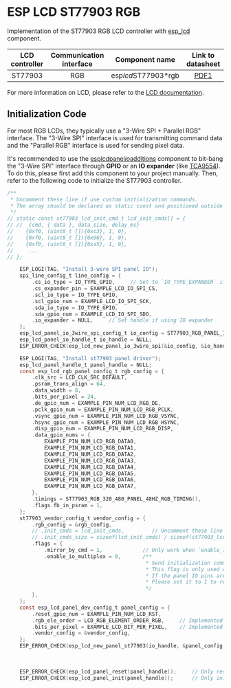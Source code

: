 # ESP LCD ST77903 RGB

Implementation of the ST77903 RGB LCD controller with [esp_lcd](https://docs.espressif.com/projects/esp-idf/en/latest/esp32s3/api-reference/peripherals/lcd.html) component.

| LCD controller | Communication interface | Component name |                                                                            Link to datasheet                                                                             |
| :------------: | :---------------------: | :------------: | :----------------------------------------------------------------------------------------------------------------------------------------------------------------------: |
|     ST77903     |        RGB         | esp*lcd*ST77903*rgb | [PDF1](https://dl.espressif.com/AE/esp-iot-solution/ST77903*SPEC_P0.5.pdf)|

For more information on LCD, please refer to the [LCD documentation](https://docs.espressif.com/projects/esp-iot-solution/en/latest/display/lcd/index.html).

## Initialization Code

For most RGB LCDs, they typically use a "3-Wire SPI + Parallel RGB" interface. The "3-Wire SPI" interface is used for transmitting command data and the "Parallel RGB" interface is used for sending pixel data.

It's recommended to use the [esp*lcd*panel*io*additions](https://components.espressif.com/components/espressif/esp*lcd*panel*io*additions) component to bit-bang the "3-Wire SPI" interface through **GPIO** or an **IO expander** (like [TCA9554](https://components.espressif.com/components/espressif/esp*io*expander_tca9554)). To do this, please first add this component to your project manually. Then, refer to the following code to initialize the ST77903 controller.

```c
/**
 * Uncomment these line if use custom initialization commands.
 * The array should be declared as static const and positioned outside the function.
 */
// static const st77903_lcd_init_cmd_t lcd_init_cmds[] = {
// //  {cmd, { data }, data_size, delay_ms}
//    {0xf0, (uint8_t []){0xc3}, 1, 0},
//    {0xf0, (uint8_t []){0x96}, 1, 0},
//    {0xf0, (uint8_t []){0xa5}, 1, 0},
//     ...
// };

    ESP_LOGI(TAG, "Install 3-wire SPI panel IO");
    spi_line_config_t line_config = {
        .cs_io_type = IO_TYPE_GPIO,     // Set to `IO_TYPE_EXPANDER` if using GPIO, same to below
        .cs_expander_pin = EXAMPLE_LCD_IO_SPI_CS,
        .scl_io_type = IO_TYPE_GPIO,
        .scl_gpio_num = EXAMPLE_LCD_IO_SPI_SCK,
        .sda_io_type = IO_TYPE_GPIO,
        .sda_gpio_num = EXAMPLE_LCD_IO_SPI_SDO,
        .io_expander = NULL,     // Set handle if using IO expander
    };
    esp_lcd_panel_io_3wire_spi_config_t io_config = ST77903_RGB_PANEL_IO_3WIRE_SPI_CONFIG(line_config, 0);
    esp_lcd_panel_io_handle_t io_handle = NULL;
    ESP_ERROR_CHECK(esp_lcd_new_panel_io_3wire_spi(&io_config, &io_handle));

    ESP_LOGI(TAG, "Install st77903 panel driver");
    esp_lcd_panel_handle_t panel_handle = NULL;
    const esp_lcd_rgb_panel_config_t rgb_config = {
        .clk_src = LCD_CLK_SRC_DEFAULT,
        .psram_trans_align = 64,
        .data_width = 8,
        .bits_per_pixel = 24,
        .de_gpio_num = EXAMPLE_PIN_NUM_LCD_RGB_DE,
        .pclk_gpio_num = EXAMPLE_PIN_NUM_LCD_RGB_PCLK,
        .vsync_gpio_num = EXAMPLE_PIN_NUM_LCD_RGB_VSYNC,
        .hsync_gpio_num = EXAMPLE_PIN_NUM_LCD_RGB_HSYNC,
        .disp_gpio_num = EXAMPLE_PIN_NUM_LCD_RGB_DISP,
        .data_gpio_nums = {
            EXAMPLE_PIN_NUM_LCD_RGB_DATA0,
            EXAMPLE_PIN_NUM_LCD_RGB_DATA1,
            EXAMPLE_PIN_NUM_LCD_RGB_DATA2,
            EXAMPLE_PIN_NUM_LCD_RGB_DATA3,
            EXAMPLE_PIN_NUM_LCD_RGB_DATA4,
            EXAMPLE_PIN_NUM_LCD_RGB_DATA5,
            EXAMPLE_PIN_NUM_LCD_RGB_DATA6,
            EXAMPLE_PIN_NUM_LCD_RGB_DATA7,
        },
        .timings = ST77903_RGB_320_480_PANEL_48HZ_RGB_TIMING(),
        .flags.fb_in_psram = 1,
    };
    st77903_vendor_config_t vendor_config = {
        .rgb_config = &rgb_config,
        // .init_cmds = lcd_init_cmds,         // Uncomment these line if use custom initialization commands
        // .init_cmds_size = sizeof(lcd_init_cmds) / sizeof(st77903_lcd_init_cmd_t),
        .flags = {
            .mirror_by_cmd = 1,             // Only work when `enable_io_multiplex` is set to 0
            .enable_io_multiplex = 0,       /**
                                             * Send initialization commands and delete the panel IO instance during creation if set to 1.
                                             * This flag is only used when `use_rgb_interface` is set to 1.
                                             * If the panel IO pins are sharing other pins of the RGB interface to save GPIOs,
                                             * Please set it to 1 to release the panel IO and its pins (except CS signal).
                                             */
        },
    };
    const esp_lcd_panel_dev_config_t panel_config = {
        .reset_gpio_num = EXAMPLE_PIN_NUM_LCD_RST,
        .rgb_ele_order = LCD_RGB_ELEMENT_ORDER_RGB,     // Implemented by LCD command `36h`
        .bits_per_pixel = EXAMPLE_LCD_BIT_PER_PIXEL,    // Implemented by LCD command `3Ah` (16/18/24)
        .vendor_config = &vendor_config,
    };
    ESP_ERROR_CHECK(esp_lcd_new_panel_st77903(io_handle, &panel_config, &panel_handle));    /**
                                                                                             * Only create RGB when `enable_io_multiplex` is set to 0,
                                                                                             * or initialize ST77903 meanwhile
                                                                                             */
    ESP_ERROR_CHECK(esp_lcd_panel_reset(panel_handle));     // Only reset RGB when `enable_io_multiplex` is set to 1, or reset ST77903 meanwhile
    ESP_ERROR_CHECK(esp_lcd_panel_init(panel_handle));      // Only initialize RGB when `enable_io_multiplex` is set to 1, or initialize ST77903 meanwhile
```
